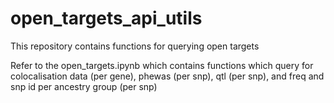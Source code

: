 # open_targets_api_utils
This repository contains functions for querying open targets

Refer to the open_targets.ipynb which contains functions which query for colocalisation data (per gene), phewas (per snp), qtl (per snp), and freq and snp id per ancestry group (per snp)
